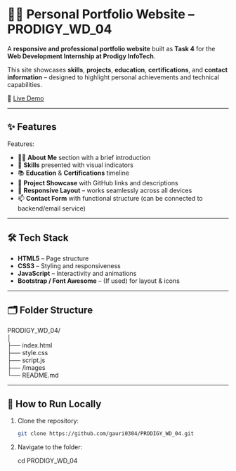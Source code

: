 # 🧑‍💻 Personal Portfolio Website – PRODIGY_WD_04

A **responsive and professional portfolio website** built as **Task 4** for the **Web Development Internship at Prodigy InfoTech**.

This site showcases **skills**, **projects**, **education**, **certifications**, and **contact information** – designed to highlight personal achievements and technical capabilities.

🔗 [Live Demo](https://gauri0304.github.io/PRODIGY_WD_04/)

---

## ✨ Features

Features:
- 👩‍💼 **About Me** section with a brief introduction
- 🧰 **Skills** presented with visual indicators
- 📚 **Education** & **Certifications** timeline
- 💼 **Project Showcase** with GitHub links and descriptions
- 📱 **Responsive Layout** – works seamlessly across all devices
- 📫 **Contact Form** with functional structure (can be connected to backend/email service)

---

## 🛠️ Tech Stack

- **HTML5** – Page structure
- **CSS3** – Styling and responsiveness
- **JavaScript** – Interactivity and animations
- **Bootstrap / Font Awesome** – (If used) for layout & icons

---

## 🗂️ Folder Structure

PRODIGY_WD_04/ <br>
│ <br>
├── index.html <br>
├── style.css <br>
├── script.js <br>
├── /images <br>
└── README.md 

---

## 🚀 How to Run Locally

1. Clone the repository:
   ```bash
   git clone https://github.com/gauri0304/PRODIGY_WD_04.git

2. Navigate to the folder:

   cd PRODIGY_WD_04

